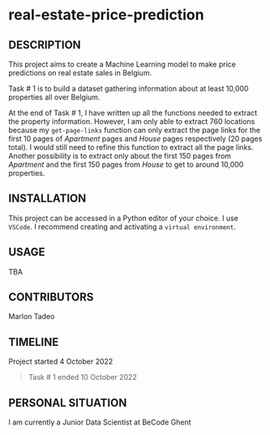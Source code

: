 # real-estate-price-prediction

## DESCRIPTION

This project aims to create a Machine Learning model to make price predictions on real estate sales in Belgium.

Task # 1 is to build a dataset gathering information about at least 10,000 properties all over Belgium.

At the end of Task # 1, I have written up all the functions needed to extract the property information. However, I am only able to extract 760 locations because my `get-page-links` function can only extract the page links for the first 10 pages of *Apartment* pages and *House* pages respectively (20 pages total). I would still need to refine this function to extract all the page links. Another possibility is to extract only about the first 150 pages from *Apartment* and the first 150 pages from *House* to get to around 10,000 properties.

## INSTALLATION

This project can be accessed in a Python editor of your choice. I use `VSCode`. I recommend creating and activating a `virtual environment`.

## USAGE

TBA

## CONTRIBUTORS

Marlon Tadeo

## TIMELINE

Project started 4 October 2022
> Task # 1 ended 10 October 2022

## PERSONAL SITUATION
I am currently a Junior Data Scientist at BeCode Ghent
